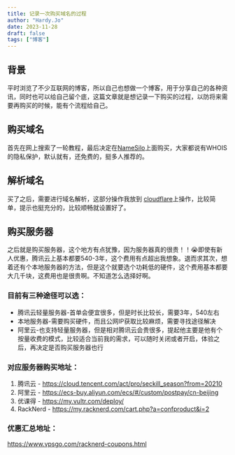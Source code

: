 ```yaml
---
title: 记录一次购买域名的过程
author: "Hardy.Jo"
date: 2023-11-28
draft: false
tags: ["博客"]
---
```

## 背景
平时浏览了不少互联网的博客，所以自己也想做一个博客，用于分享自己的各种资讯，同时也可以给自己留个底，这篇文章就是想记录一下购买的过程，以防将来需要再购买的时候，能有个流程给自己。

## 购买域名
首先在网上搜索了一轮教程，最后决定在[NameSilo](https://www.namesilo.com/?rid=d27fa32do)上面购买，大家都说有WHOIS的隐私保护，默认就有，还免费的，挺多人推荐的。


## 解析域名
买了之后，需要进行域名解析，这部分操作我放到 [cloudflare](https://dash.cloudflare.com/)上操作，比较简单，提示也挺充分的，比较顺畅就设置好了。

## 购买服务器
之后就是购买服务器，这个地方有点犹豫，因为服务器真的很贵！！😭即使有新人优惠，腾讯云上基本都要540-3年，这个费用有点超出我想象。退而求其次，想着还有个本地服务器的方法，但是这个就要选个功耗低的硬件，这个费用基本都要大几千块，这费用也是很贵啊。不知道怎么选择好啊。

### 目前有三种途径可以选：
- 腾讯云轻量服务器-首单会便宜很多，但是时长比较长，需要3年，540左右
- 本地服务器-需要购买硬件，而且公网IP获取比较麻烦，需要寻找途径解决
- 阿里云-也支持轻量服务器，但是相对腾讯云会贵很多，提起他主要是他有个按量收费的模式，比较适合当前我的需求，可以随时关闭或者开启，体验之后，再决定是否购买服务器也行

### 对应服务器购买地址：
1. 腾讯云 - https://cloud.tencent.com/act/pro/seckill_season?from=20210
2. 阿里云 - https://ecs-buy.aliyun.com/ecs/#/custom/postpay/cn-beijing
3. 优课得 - https://my.vultr.com/deploy/
4. RackNerd - https://my.racknerd.com/cart.php?a=confproduct&i=2

### 优惠汇总地址：
https://www.vpsgo.com/racknerd-coupons.html
